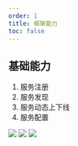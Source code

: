 ```yaml
---
order: 1
title: 框架能力
toc: false
---
```


## 基础能力

1. 服务注册
2. 服务发现
3. 服务动态上下线
4. 服务配置

![](https://note.youdao.com/yws/api/personal/file/WEB38781f8a1a6c2ef2385409a6f28704eb?method=download&shareKey=7759b0f54e90123a71101088dbbceda1)
![](https://note.youdao.com/yws/api/personal/file/WEB159d9116eccc1b79a14e073823c00cb7?method=download&shareKey=7759b0f54e90123a71101088dbbceda1)
![](https://note.youdao.com/yws/api/personal/file/WEBf1ae57a133f7c278758713710ca1494f?method=download&shareKey=7759b0f54e90123a71101088dbbceda1)
